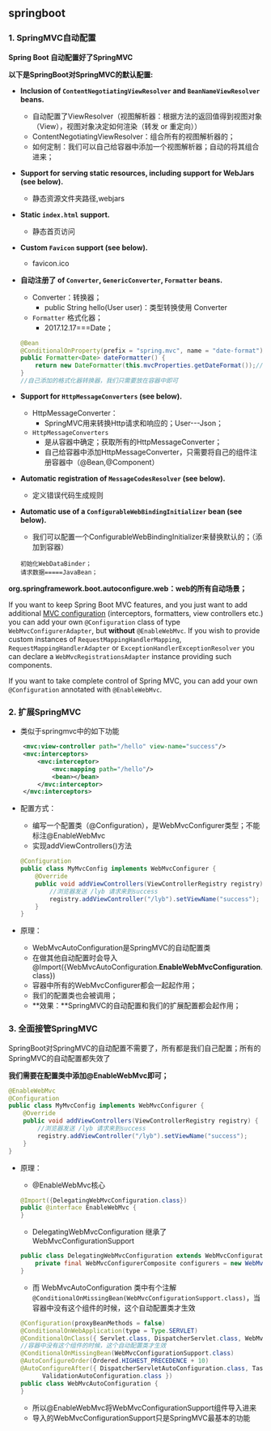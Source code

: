 ## springboot

### 1. SpringMVC自动配置

**Spring Boot 自动配置好了SpringMVC**

**以下是SpringBoot对SpringMVC的默认配置:**

- **Inclusion of `ContentNegotiatingViewResolver` and `BeanNameViewResolver` beans.**

  - 自动配置了ViewResolver（视图解析器：根据方法的返回值得到视图对象（View），视图对象决定如何渲染（转发 or 重定向））
  - ContentNegotiatingViewResolver：组合所有的视图解析器的；
  - 如何定制：我们可以自己给容器中添加一个视图解析器；自动的将其组合进来；

- **Support for serving static resources, including support for WebJars (see below).**

  - 静态资源文件夹路径,webjars

- **Static `index.html` support.** 

  - 静态首页访问

- **Custom `Favicon` support (see below).** 

  -  favicon.ico

- **自动注册了 of `Converter`, `GenericConverter`, `Formatter` beans.**

  - Converter：转换器；  
    - public String hello(User user)：类型转换使用 Converter
  - `Formatter`  格式化器；  
    - 2017.12.17===Date；

  ```java
  @Bean
  @ConditionalOnProperty(prefix = "spring.mvc", name = "date-format")//在文件中配置日期格式化的规则
  public Formatter<Date> dateFormatter() {
      return new DateFormatter(this.mvcProperties.getDateFormat());//日期格式化组件
  }
  //自己添加的格式化器转换器，我们只需要放在容器中即可
  ```

- **Support for `HttpMessageConverters` (see below).**

  - HttpMessageConverter：
    - SpringMVC用来转换Http请求和响应的；User---Json；
  - `HttpMessageConverters` 
    - 是从容器中确定；获取所有的HttpMessageConverter；
    - 自己给容器中添加HttpMessageConverter，只需要将自己的组件注册容器中（@Bean,@Component）

- **Automatic registration of `MessageCodesResolver` (see below).**

  - 定义错误代码生成规则

- **Automatic use of a `ConfigurableWebBindingInitializer` bean (see below).**

  - 我们可以配置一个ConfigurableWebBindingInitializer来替换默认的；（添加到容器）

  ```
  初始化WebDataBinder；
  请求数据=====JavaBean；
  ```

**org.springframework.boot.autoconfigure.web：web的所有自动场景；**

If you want to keep Spring Boot MVC features, and you just want to add additional [MVC configuration](https://docs.spring.io/spring/docs/4.3.14.RELEASE/spring-framework-reference/htmlsingle#mvc) (interceptors, formatters, view controllers etc.) you can add your own `@Configuration` class of type `WebMvcConfigurerAdapter`, but **without** `@EnableWebMvc`. If you wish to provide custom instances of `RequestMappingHandlerMapping`, `RequestMappingHandlerAdapter` or `ExceptionHandlerExceptionResolver` you can declare a `WebMvcRegistrationsAdapter` instance providing such components.

If you want to take complete control of Spring MVC, you can add your own `@Configuration` annotated with `@EnableWebMvc`.



### 2. 扩展SpringMVC

* 类似于springmvc中的如下功能

```xml
    <mvc:view-controller path="/hello" view-name="success"/>
    <mvc:interceptors>
        <mvc:interceptor>
            <mvc:mapping path="/hello"/>
            <bean></bean>
        </mvc:interceptor>
    </mvc:interceptors>
```

* 配置方式：

  * 编写一个配置类（@Configuration），是WebMvcConfigurer类型；不能标注@EnableWebMvc
  * 实现addViewControllers()方法

  ```java
  @Configuration
  public class MyMvcConfig implements WebMvcConfigurer {
      @Override
      public void addViewControllers(ViewControllerRegistry registry) {
          //浏览器发送 /lyb 请求来到success
          registry.addViewController("/lyb").setViewName("success");
      }
  }
  ```

* 原理：

  * WebMvcAutoConfiguration是SpringMVC的自动配置类
  * 在做其他自动配置时会导入@Import({WebMvcAutoConfiguration.**EnableWebMvcConfiguration**.class})
  * 容器中所有的WebMvcConfigurer都会一起起作用；
  * 我们的配置类也会被调用；
  * **效果：**SpringMVC的自动配置和我们的扩展配置都会起作用；



### 3. 全面接管SpringMVC

SpringBoot对SpringMVC的自动配置不需要了，所有都是我们自己配置；所有的SpringMVC的自动配置都失效了

**我们需要在配置类中添加@EnableWebMvc即可；**

```java
@EnableWebMvc
@Configuration
public class MyMvcConfig implements WebMvcConfigurer {
    @Override
    public void addViewControllers(ViewControllerRegistry registry) {
        //浏览器发送 /lyb 请求来到success
        registry.addViewController("/lyb").setViewName("success");
    }
}
```

* 原理：
  * @EnableWebMvc核心

  ```java
  @Import({DelegatingWebMvcConfiguration.class})
  public @interface EnableWebMvc {
  }
  ```

  * DelegatingWebMvcConfiguration 继承了 WebMvcConfigurationSupport

  ```java
  public class DelegatingWebMvcConfiguration extends WebMvcConfigurationSupport {
      private final WebMvcConfigurerComposite configurers = new WebMvcConfigurerComposite();
  }
  ```

  * 而 WebMvcAutoConfiguration 类中有个注解`@ConditionalOnMissingBean(WebMvcConfigurationSupport.class)`，当容器中没有这个组件的时候，这个自动配置类才生效

  ```java
  @Configuration(proxyBeanMethods = false)
  @ConditionalOnWebApplication(type = Type.SERVLET)
  @ConditionalOnClass({ Servlet.class, DispatcherServlet.class, WebMvcConfigurer.class })
  //容器中没有这个组件的时候，这个自动配置类才生效
  @ConditionalOnMissingBean(WebMvcConfigurationSupport.class)
  @AutoConfigureOrder(Ordered.HIGHEST_PRECEDENCE + 10)
  @AutoConfigureAfter({ DispatcherServletAutoConfiguration.class, TaskExecutionAutoConfiguration.class,
  		ValidationAutoConfiguration.class })
  public class WebMvcAutoConfiguration {
  }
  ```

  * 所以@EnableWebMvc将WebMvcConfigurationSupport组件导入进来
  * 导入的WebMvcConfigurationSupport只是SpringMVC最基本的功能
